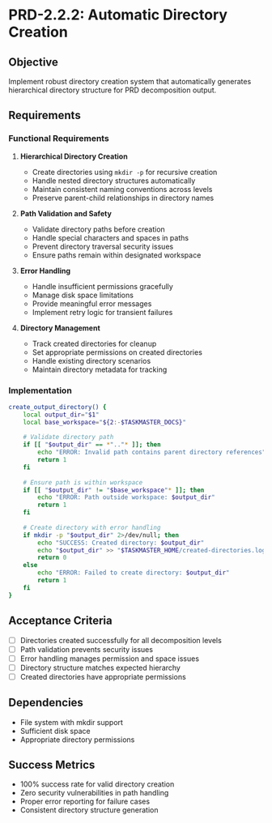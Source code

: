 # PRD-2.2.2: Automatic Directory Creation

## Objective
Implement robust directory creation system that automatically generates hierarchical directory structure for PRD decomposition output.

## Requirements

### Functional Requirements
1. **Hierarchical Directory Creation**
   - Create directories using `mkdir -p` for recursive creation
   - Handle nested directory structures automatically
   - Maintain consistent naming conventions across levels
   - Preserve parent-child relationships in directory names

2. **Path Validation and Safety**
   - Validate directory paths before creation
   - Handle special characters and spaces in paths
   - Prevent directory traversal security issues
   - Ensure paths remain within designated workspace

3. **Error Handling**
   - Handle insufficient permissions gracefully
   - Manage disk space limitations
   - Provide meaningful error messages
   - Implement retry logic for transient failures

4. **Directory Management**
   - Track created directories for cleanup
   - Set appropriate permissions on created directories
   - Handle existing directory scenarios
   - Maintain directory metadata for tracking

### Implementation
```bash
create_output_directory() {
    local output_dir="$1"
    local base_workspace="${2:-$TASKMASTER_DOCS}"
    
    # Validate directory path
    if [[ "$output_dir" == *".."* ]]; then
        echo "ERROR: Invalid path contains parent directory references"
        return 1
    fi
    
    # Ensure path is within workspace
    if [[ "$output_dir" != "$base_workspace"* ]]; then
        echo "ERROR: Path outside workspace: $output_dir"
        return 1
    fi
    
    # Create directory with error handling
    if mkdir -p "$output_dir" 2>/dev/null; then
        echo "SUCCESS: Created directory: $output_dir"
        echo "$output_dir" >> "$TASKMASTER_HOME/created-directories.log"
        return 0
    else
        echo "ERROR: Failed to create directory: $output_dir"
        return 1
    fi
}
```

## Acceptance Criteria
- [ ] Directories created successfully for all decomposition levels
- [ ] Path validation prevents security issues
- [ ] Error handling manages permission and space issues
- [ ] Directory structure matches expected hierarchy
- [ ] Created directories have appropriate permissions

## Dependencies
- File system with mkdir support
- Sufficient disk space
- Appropriate directory permissions

## Success Metrics
- 100% success rate for valid directory creation
- Zero security vulnerabilities in path handling
- Proper error reporting for failure cases
- Consistent directory structure generation